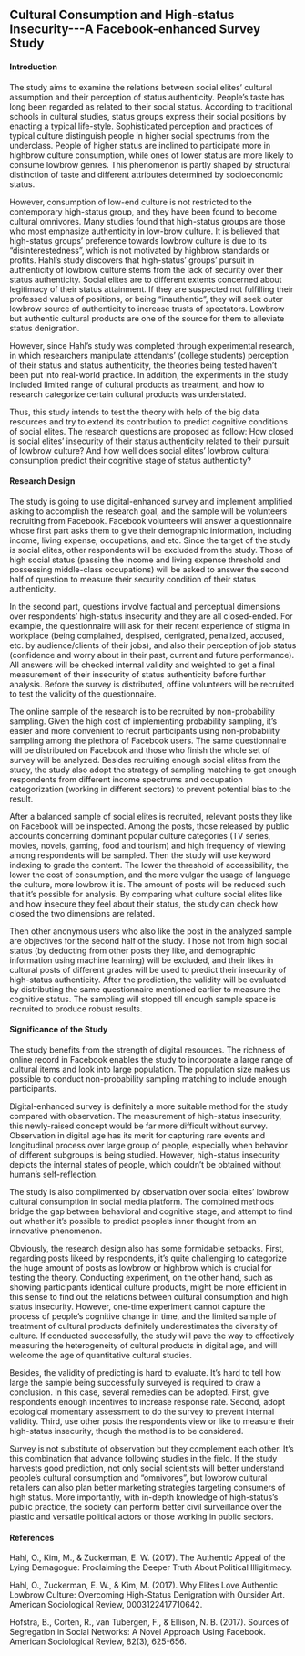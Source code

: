 ## Cultural Consumption and High-status Insecurity---A Facebook-enhanced Survey Study

#### Introduction

The study aims to examine the relations between social elites’ cultural assumption and their perception of status authenticity. People’s taste has long been regarded as related to their social status. According to traditional schools in cultural studies, status groups express their social positions by enacting a typical life-style. Sophisticated perception and practices of typical culture distinguish people in higher social spectrums from the underclass. People of higher status are inclined to participate more in highbrow culture consumption, while ones of lower status are more likely to consume lowbrow genres. This phenomenon is partly shaped by structural distinction of taste and different attributes determined by socioeconomic status. 

However, consumption of low-end culture is not restricted to the contemporary high-status group, and they have been found to become cultural omnivores. Many studies found that high-status groups are those who most emphasize authenticity in low-brow culture. It is believed that high-status groups’ preference towards lowbrow culture is due to its “disinterestedness”, which is not motivated by highbrow standards or profits. Hahl’s study discovers that high-status’ groups’ pursuit in authenticity of lowbrow culture stems from the lack of security over their status authenticity. Social elites are to different extents concerned about legitimacy of their status attainment. If they are suspected not fulfilling their professed values of positions, or being “inauthentic”, they will seek outer lowbrow source of authenticity to increase trusts of spectators. Lowbrow but authentic cultural products are one of the source for them to alleviate status denigration. 

However, since Hahl’s study was completed through experimental research, in which researchers manipulate attendants’ (college students) perception of their status and status authenticity, the theories being tested haven’t been put into real-world practice. In addition, the experiments in the study included limited range of cultural products as treatment, and how to research categorize certain cultural products was understated. 

Thus, this study intends to test the theory with help of the big data resources and try to extend its contribution to predict cognitive conditions of social elites. The research questions are proposed as follow: How closed is social elites’ insecurity of their status authenticity related to their pursuit of lowbrow culture? And how well does social elites’ lowbrow cultural consumption predict their cognitive stage of status authenticity?

#### Research Design

The study is going to use digital-enhanced survey and implement amplified asking to accomplish the research goal, and the sample will be volunteers recruiting from Facebook. Facebook volunteers will answer a questionnaire whose first part asks them to give their demographic information, including income, living expense, occupations, and etc. Since the target of the study is social elites, other respondents will be excluded from the study. Those of high social status (passing the income and living expense threshold and possessing middle-class occupations) will be asked to answer the second half of question to measure their security condition of their status authenticity. 
  
In the second part, questions involve factual and perceptual dimensions over respondents’ high-status insecurity and they are all closed-ended. For example, the questionnaire will ask for their recent experience of stigma in workplace (being complained, despised, denigrated, penalized, accused, etc. by audience/clients of their jobs), and also their perception of job status (confidence and worry about in their past, current and future performance). All answers will be checked internal validity and weighted to get a final measurement of their insecurity of status authenticity before further analysis. Before the survey is distributed, offline volunteers will be recruited to test the validity of the questionnaire. 

The online sample of the research is to be recruited by non-probability sampling. Given the high cost of implementing probability sampling, it’s easier and more convenient to recruit participants using non-probability sampling among the plethora of Facebook users. The same questionnaire will be distributed on Facebook and those who finish the whole set of survey will be analyzed. Besides recruiting enough social elites from the study, the study also adopt the strategy of sampling matching to get enough respondents from different income spectrums and occupation categorization (working in different sectors) to prevent potential bias to the result. 

After a balanced sample of social elites is recruited, relevant posts they like on Facebook will be inspected. Among the posts, those released by public accounts concerning dominant popular culture categories (TV series, movies, novels, gaming, food and tourism) and high frequency of viewing among respondents will be sampled. Then the study will use keyword indexing to grade the content. The lower the threshold of accessibility, the lower the cost of consumption, and the more vulgar the usage of language the culture, more lowbrow it is. The amount of posts will be reduced such that it’s possible for analysis. By comparing what culture social elites like and how insecure they feel about their status, the study can check how closed the two dimensions are related. 

Then other anonymous users who also like the post in the analyzed sample are objectives for the second half of the study. Those not from high social status (by deducting from other posts they like, and demographic information using machine learning) will be excluded, and their likes in cultural posts of different grades will be used to predict their insecurity of high-status authenticity. After the prediction, the validity will be evaluated by distributing the same questionnaire mentioned earlier to measure the cognitive status. The sampling will stopped till enough sample space is recruited to produce robust results. 
  
#### Significance of the Study

The study benefits from the strength of digital resources. The richness of online record in Facebook enables the study to incorporate a large range of cultural items and look into large population. The population size makes us possible to conduct non-probability sampling matching to include enough participants.
  
Digital-enhanced survey is definitely a more suitable method for the study compared with observation. The measurement of high-status insecurity, this newly-raised concept would be far more difficult without survey. Observation in digital age has its merit for capturing rare events and longitudinal process over large group of people, especially when behavior of different subgroups is being studied. However, high-status insecurity depicts the internal states of people, which couldn’t be obtained without human’s self-reflection.
  
The study is also complimented by observation over social elites’ lowbrow cultural consumption in social media platform. The combined methods bridge the gap between behavioral and cognitive stage, and attempt to find out whether it’s possible to predict people’s inner thought from an innovative phenomenon. 

Obviously, the research design also has some formidable setbacks. First, regarding posts likeed by respondents, it’s quite challenging to categorize the huge amount of posts as lowbrow or highbrow which is crucial for testing the theory. Conducting experiment, on the other hand, such as showing participants identical culture products, might be more efficient in this sense to find out the relations between cultural consumption and high status insecurity. However, one-time experiment cannot capture the process of people’s cognitive change in time, and the limited sample of treatment of cultural products definitely underestimates the diversity of culture. If conducted successfully, the study will pave the way to effectively measuring the heterogeneity of cultural products in digital age, and will welcome the age of quantitative cultural studies. 

Besides, the validity of predicting is hard to evaluate. It’s hard to tell how large the sample being successfully surveyed is required to draw a conclusion. In this case, several remedies can be adopted. First, give respondents enough incentives to increase response rate. Second, adopt ecological momentary assessment to do the survey to prevent internal validity. Third, use other posts the respondents view or like to measure their high-status insecurity, though the method is to be considered.

Survey is not substitute of observation but they complement each other. It’s this combination that advance following studies in the field. If the study harvests good prediction, not only social scientists will better understand people’s cultural consumption and “omnivores”, but lowbrow cultural retailers can also plan better marketing strategies targeting consumers of high status. More importantly, with in-depth knowledge of high-status’s public practice, the society can perform better civil surveillance over the plastic and versatile political actors or those working in public sectors.  

#### References

Hahl, O., Kim, M., & Zuckerman, E. W. (2017). The Authentic Appeal of the Lying Demagogue:   Proclaiming the Deeper Truth About Political Illigitimacy.

Hahl, O., Zuckerman, E. W., & Kim, M. (2017). Why Elites Love Authentic Lowbrow Culture: Overcoming High-Status Denigration with Outsider Art. American Sociological Review, 0003122417710642.

Hofstra, B., Corten, R., van Tubergen, F., & Ellison, N. B. (2017). Sources of Segregation in Social Networks: A Novel Approach Using Facebook. American Sociological Review, 82(3), 625-656.